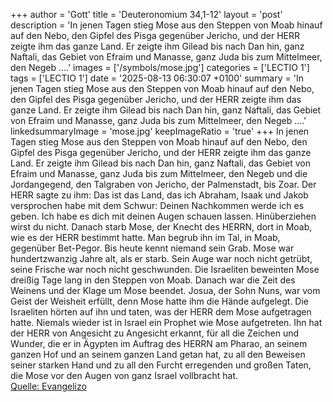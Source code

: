 +++
author = 'Gott'
title = 'Deuteronomium 34,1-12'
layout = 'post'
description = 'In jenen Tagen stieg Mose aus den Steppen von Moab hinauf auf den Nebo, den Gipfel des Pisga gegenüber Jericho, und der HERR zeigte ihm das ganze Land. Er zeigte ihm Gilead bis nach Dan hin, ganz Naftali, das Gebiet von Efraim und Manasse, ganz Juda bis zum Mittelmeer, den Negeb ....'
images = ['/symbols/mose.jpg']
categories = ['LECTIO 1']
tags = ['LECTIO 1']
date = '2025-08-13 06:30:07 +0100'
summary = 'In jenen Tagen stieg Mose aus den Steppen von Moab hinauf auf den Nebo, den Gipfel des Pisga gegenüber Jericho, und der HERR zeigte ihm das ganze Land. Er zeigte ihm Gilead bis nach Dan hin, ganz Naftali, das Gebiet von Efraim und Manasse, ganz Juda bis zum Mittelmeer, den Negeb ....'
linkedsummaryImage = 'mose.jpg'
keepImageRatio = 'true'
+++
In jenen Tagen stieg Mose aus den Steppen von Moab hinauf auf den Nebo, den Gipfel des Pisga gegenüber Jericho, und der HERR zeigte ihm das ganze Land. Er zeigte ihm Gilead bis nach Dan hin,
ganz Naftali, das Gebiet von Efraim und Manasse, ganz Juda bis zum Mittelmeer,
den Negeb und die Jordangegend, den Talgraben von Jericho, der Palmenstadt, bis Zoar.<!--more-->
Der HERR sagte zu ihm: Das ist das Land, das ich Abraham, Isaak und Jakob versprochen habe mit dem Schwur: Deinen Nachkommen werde ich es geben. Ich habe es dich mit deinen Augen schauen lassen. Hinüberziehen wirst du nicht.
Danach starb Mose, der Knecht des HERRN, dort in Moab, wie es der HERR bestimmt hatte.
Man begrub ihn im Tal, in Moab, gegenüber Bet-Pegor. Bis heute kennt niemand sein Grab.
Mose war hundertzwanzig Jahre alt, als er starb. Sein Auge war noch nicht getrübt, seine Frische war noch nicht geschwunden.
Die Israeliten beweinten Mose dreißig Tage lang in den Steppen von Moab. Danach war die Zeit des Weinens und der Klage um Mose beendet.
Josua, der Sohn Nuns, war vom Geist der Weisheit erfüllt, denn Mose hatte ihm die Hände aufgelegt. Die Israeliten hörten auf ihn und taten, was der HERR dem Mose aufgetragen hatte.
Niemals wieder ist in Israel ein Prophet wie Mose aufgetreten. Ihn hat der HERR von Angesicht zu Angesicht erkannt,
für all die Zeichen und Wunder, die er in Ägypten im Auftrag des HERRN am Pharao, an seinem ganzen Hof und an seinem ganzen Land getan hat,
zu all den Beweisen seiner starken Hand und zu all den Furcht erregenden und großen Taten, die Mose vor den Augen von ganz Israel vollbracht hat.<br> [Quelle: Evangelizo](https://evangeliumtagfuertag.org/DE/gospel)